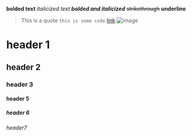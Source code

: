 **bolded text**
*italicized text*
***bolded and italicized***
~~strikethrough~~
__underline__
> This is a quote
`this is some code`
[link](http://example.com)
![image](res://addons/file-editor/icon.png)

# header 1
## header 2
### header 3
#### header 5
##### header 6
###### header7

